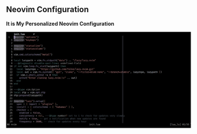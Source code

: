 ## Neovim Configuration
    
**It is My Personalized Neovim Configuration**


![nvim](./nvim.png)





